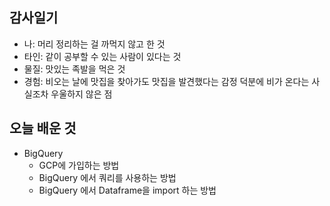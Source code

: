 ## 감사일기

- 나: 머리 정리하는 걸 까먹지 않고 한 것
- 타인: 같이 공부할 수 있는 사람이 있다는 것
- 물질: 맛있는 족발을 먹은 것
- 경험: 비오는 날에 맛집을 찾아가도 맛집을 발견했다는 감정 덕분에 비가 온다는 사실조차 우울하지 않은 점

## 오늘 배운 것

- BigQuery
  - GCP에 가입하는 방법
  - BigQuery 에서 쿼리를 사용하는 방법
  - BigQuery 에서 Dataframe을 import 하는 방법
